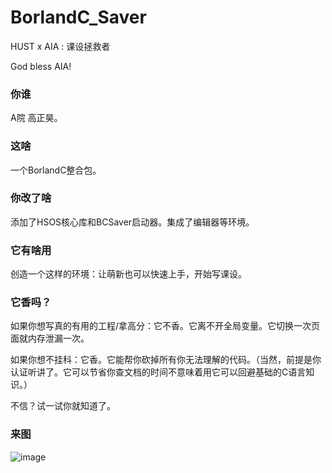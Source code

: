 # BorlandC_Saver
HUST x AIA : 课设拯救者

God bless AIA!

### 你谁
A院 高正昊。

### 这啥 
一个BorlandC整合包。

### 你改了啥
添加了HSOS核心库和BCSaver启动器。集成了编辑器等环境。

### 它有啥用
创造一个这样的环境：让萌新也可以快速上手，开始写课设。

### 它香吗？
如果你想写真的有用的工程/拿高分：它不香。它离不开全局变量。它切换一次页面就内存泄漏一次。

如果你想不挂科：它香。它能帮你砍掉所有你无法理解的代码。（当然，前提是你认证听讲了。它可以节省你查文档的时间不意味着用它可以回避基础的C语言知识。）

不信？试一试你就知道了。

### 来图
![image](https://user-images.githubusercontent.com/110610449/214228832-cb3281f9-39e9-47a7-9c43-2e2ea277c38a.png)

